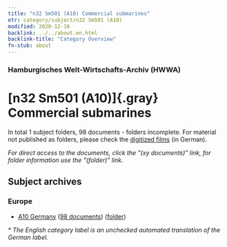 ```yaml
---
title: "n32 Sm501 (A10) Commercial submarines"
etr: category/subject/n32 Sm501 (A10)
modified: 2020-12-18
backlink: ../../about.en.html
backlink-title: "Category Overview"
fn-stub: about
---
```


### Hamburgisches Welt-Wirtschafts-Archiv (HWWA)
# [n32 Sm501 (A10)]{.gray}&#8201; Commercial submarines&#160; 





In total 1 subject folders, 98 documents - folders incomplete.
For material not published as folders, please check the [digitized films](/film/h1_sh) (in German).

_For direct access to the documents, click the "(xy documents)" link, for folder information use the "(folder)" link._

## Subject archives



### Europe

- [A10 Germany](../../../geo/about.en.html#A10) (<a href="https://dfg-viewer.de/show/?tx_dlf[id]=https://pm20.zbw.eu/mets/sh/1261xx/126128/1456xx/145620/public.mets.en.xml" target="_blank">98 documents</a>) ([folder](http://purl.org/pressemappe20/folder/sh/126128,145620))


_* The English category label is an unchecked automated translation of the German label._

